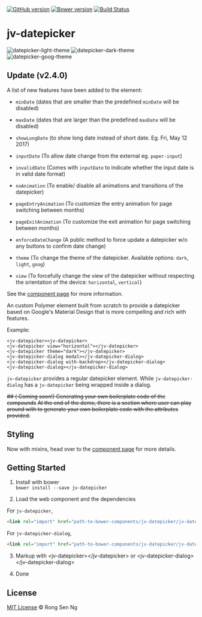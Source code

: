 [![GitHub version](https://badge.fury.io/gh/motss%2Fjv-datepicker.svg)](http://badge.fury.io/gh/motss%2Fjv-datepicker)
[![Bower version](https://badge.fury.io/bo/jv-datepicker.svg)](http://badge.fury.io/bo/jv-datepicker)
[![Build Status](https://travis-ci.org/motss/jv-datepicker.svg?branch=master)](https://travis-ci.org/motss/jv-datepicker)

# jv-datepicker
![datepicker-light-theme](https://cloud.githubusercontent.com/assets/10607759/14078902/232af734-f52c-11e5-9646-c0a5fb7899ef.png)
![datepicker-dark-theme](https://cloud.githubusercontent.com/assets/10607759/14078900/22302dae-f52c-11e5-9bb9-fb84f31075a8.png)
![datepicker-goog-theme](https://cloud.githubusercontent.com/assets/10607759/14078901/22633d84-f52c-11e5-9041-02c805ac9843.png)

<!-- ![light-themed-jv-datepicker-landscape](https://cloud.githubusercontent.com/assets/10607759/10119266/ce6d5b0e-64c3-11e5-843d-1310de755315.png)
![dark-themed-jv-datepicker-portrait](https://cloud.githubusercontent.com/assets/10607759/10119265/c9ad900c-64c3-11e5-937e-338a770eebea.png) -->
<!-- ![jv-datepicker-landscape](https://cloud.githubusercontent.com/assets/10607759/9871233/c9e33d04-5bc4-11e5-8af9-d93d080d8815.PNG) -->
<!-- ![jv-datepicker-portrait](https://cloud.githubusercontent.com/assets/10607759/9871234/cacf33c6-5bc4-11e5-833a-96cbd3dbf440.PNG) -->
<!-- ![dark-themed-jv-datepicker](https://cloud.githubusercontent.com/assets/10607759/10106751/1bec71c0-63e9-11e5-93f2-ee197d2ba0f2.png) -->

## Update (v2.4.0)
A list of new features have been added to the element:
- `minDate` (dates that are smaller than the predefined `minDate` will be disabled)
- `maxDate` (dates that are larger than the predefined `maxDate` will be disabled)
- `showLongDate` (to show long date instead of short date. Eg. Fri, May 12 2017)
- `inputDate` (To allow date change from the external eg. `paper-input`)
- `invalidDate` (Comes with `inputDate` to indicate whether the input date is in valid date format)
- `noAnimation` (To enable/ disable all animations and transitions of the datepicker)
- `pageEntryAnimation` (To customize the entry animation for page switching between months)
- `pageExitAnimation` (To customize the exit animation for page switching between months)
- `enforceDateChange` (A public method to force update a datepicker w/o any buttons to confirm date change)

- `theme` (To change the theme of the datepicker. Available options: `dark`, `light`, `goog`)
- `view` (To forcefully change the view of the datepicker without respecting the orientation of the device: `horizontal`, `vertical`)

See the [component page](http://motss.github.io/jv-datepicker/components/jv-datepicker/) for more information.

An custom Polymer element built from scratch to provide a datepicker based on Google's Material Design that is more compelling and rich with features.

Example:

    <jv-datepicker><jv-datepicker>
    <jv-datepicker view="horizontal"></jv-datepicker>
    <jv-datepicker theme="dark"></jv-datepicker>
    <jv-datepicker-dialog modal></jv-datepicker-dialog>
    <jv-datepicker-dialog with-backdrop></jv-datepicker-dialog>
    <jv-datepicker-dialog></jv-datepicker-dialog>

`jv-datepicker` provides a regular datepicker element.
While `jv-datepicker-dialog` has a `jv-datepicker` being wrapped inside a dialog.


~~## ( Coming soon!) Generating your own boilerplate code of the compounds~~
~~At the end of the demo, there is a section where user can play around with to generate your own boilerplate code with the attributes provided.~~


## Styling
Now with mixins, head over to the [component page](http://motss.github.io/jv-datepicker/components/jv-datepicker/) for more details.


## Getting Started
1. Install with bower  
`bower install --save jv-datepicker`

2. Load the web component and the dependencies

For `jv-datepicker`,

```html
<link rel="import" href="path-to-bower-components/jv-datepicker/jv-datepicker.html">
```
For `jv-datepicker-dialog`,

```html
<link rel="import" href="path-to-bower-components/jv-datepicker/jv-datepicker-dialog.html">
```

3. Markup with &lt;jv-datepicker&gt;&lt;/jv-datepicker&gt; or &lt;jv-datepicker-dialog&gt;&lt;/jv-datepicker-dialog&gt;

4. Done


## License
[MIT License](http://motss.mit-license.org/) © Rong Sen Ng
